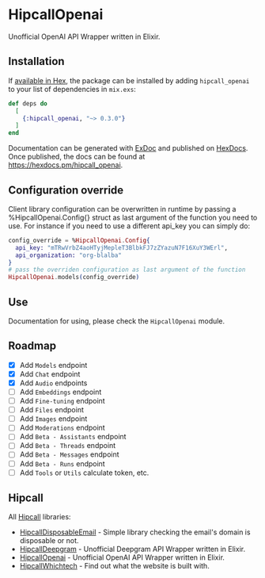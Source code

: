 # HipcallOpenai

Unofficial OpenAI API Wrapper written in Elixir.

## Installation

If [available in Hex](https://hex.pm/docs/publish), the package can be installed
by adding `hipcall_openai` to your list of dependencies in `mix.exs`:

```elixir
def deps do
  [
    {:hipcall_openai, "~> 0.3.0"}
  ]
end
```

Documentation can be generated with [ExDoc](https://github.com/elixir-lang/ex_doc)
and published on [HexDocs](https://hexdocs.pm). Once published, the docs can
be found at <https://hexdocs.pm/hipcall_openai>.

## Configuration override

Client library configuration can be overwritten in runtime by passing a %HipcallOpenai.Config{} 
struct as last argument of the function you need to use. For instance if you need to use a different 
api_key you can simply do:

```elixir
config_override = %HipcallOpenai.Config{
  api_key: "mTRwVrbZ4aoHTyjMepleT3BlbkFJ7zZYazuN7F16XuY3WErl",
  api_organization: "org-blalba"
}
# pass the overriden configuration as last argument of the function
HipcallOpenai.models(config_override)
```

## Use

Documentation for using, please check the `HipcallOpenai` module.

## Roadmap

- [x] Add `Models` endpoint
- [x] Add `Chat` endpoint
- [x] Add `Audio` endpoints
- [ ] Add `Embeddings` endpoint
- [ ] Add `Fine-tuning` endpoint
- [ ] Add `Files` endpoint
- [ ] Add `Images` endpoint
- [ ] Add `Moderations` endpoint
- [ ] Add `Beta - Assistants` endpoint
- [ ] Add `Beta - Threads` endpoint
- [ ] Add `Beta - Messages` endpoint
- [ ] Add `Beta - Runs` endpoint
- [ ] Add `Tools` or `Utils` calculate token, etc. 

## Hipcall

All [Hipcall](https://www.hipcall.com/en-gb/) libraries:

- [HipcallDisposableEmail](https://github.com/hipcall/hipcall_disposable_email) - Simple library checking the email's domain is disposable or not.
- [HipcallDeepgram](https://github.com/hipcall/hipcall_deepgram) - Unofficial Deepgram API Wrapper written in Elixir.
- [HipcallOpenai](https://github.com/hipcall/hipcall_openai) - Unofficial OpenAI API Wrapper written in Elixir.
- [HipcallWhichtech](https://github.com/hipcall/hipcall_whichtech) - Find out what the website is built with.